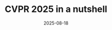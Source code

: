 ---
layout: distill
title: CVPR 2025 in a nutshell 
description: In this blog post, we introduce a set of notations that can be well adapted to recent works on one-step or few-step diffusion models.
tags: metrics video generative-models
giscus_comments: true
date: 2025-08-18
featured: true

authors:
  - name: Yuxiang Fu
    url: "https://felix-yuxiang.github.io/"
    affiliations:
      name: UBC

bibliography: 2025-08-18-diff-distill.bib

# Optionally, you can add a table of contents to your post.
# NOTES:
#   - make sure that TOC names match the actual section names
#     for hyperlinks within the post to work correctly.
#   - we may want to automate TOC generation in the future using
#     jekyll-toc plugin (https://github.com/toshimaru/jekyll-toc).
toc:
  - name: Introduction
  - name: Fréchet Video Motion Distance (FVMD)
  - subsections:
    - name: Video Key Points Tracking
    - name: Key Points Velocity and Acceleration Fields
    - name: Motion Feature
    - name: Visualizations
    - name: Fréchet Video Motion Distance
  - name: Experiments
  - subsections:
    - name: Sanity Check
    - name: Sensitivity Analysis
    - name: Quantitative Results
    - name: Human Study
  - name: Summary

# Below is an example of injecting additional post-specific styles.
# If you use this post as a template, delete this _styles block.
# _styles: >
#   .fake-img {
#     background: #bbb;
#     border: 1px solid rgba(0, 0, 0, 0.1);
#     box-shadow: 0 0px 4px rgba(0, 0, 0, 0.1);
#     margin-bottom: 12px;
#   }
#   .fake-img p {
#     font-family: monospace;
#     color: white;
#     text-align: left;
#     margin: 12px 0;
#     text-align: center;
#     font-size: 16px;
#   }
---